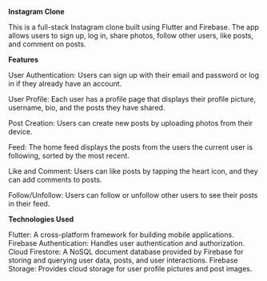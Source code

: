 **Instagram Clone**

This is a full-stack Instagram clone built using Flutter and Firebase. The app allows users to sign up, log in, share photos, follow other users, like posts, and comment on posts.

**Features**

User Authentication: Users can sign up with their email and password or log in if they already have an account.

User Profile: Each user has a profile page that displays their profile picture, username, bio, and the posts they have shared.

Post Creation: Users can create new posts by uploading photos from their device.

Feed: The home feed displays the posts from the users the current user is following, sorted by the most recent.

Like and Comment: Users can like posts by tapping the heart icon, and they can add comments to posts.

Follow/Unfollow: Users can follow or unfollow other users to see their posts in their feed.



**Technologies Used**

Flutter: A cross-platform framework for building mobile applications.
Firebase Authentication: Handles user authentication and authorization.
Cloud Firestore: A NoSQL document database provided by Firebase for storing and querying user data, posts, and user interactions.
Firebase Storage: Provides cloud storage for user profile pictures and post images.
